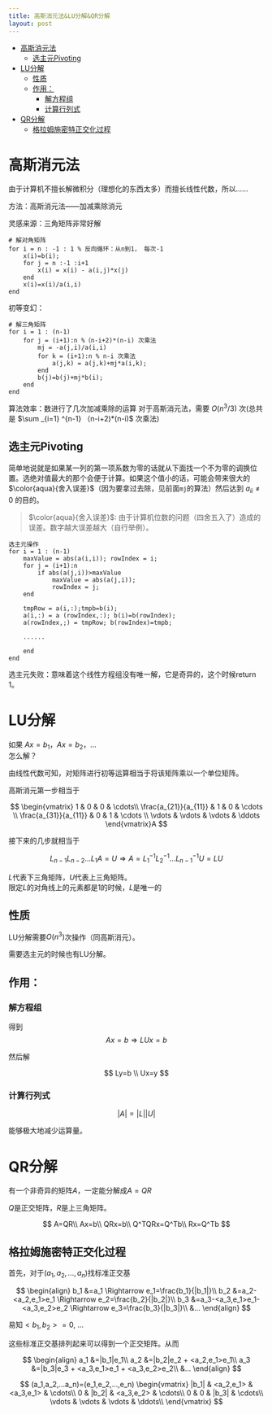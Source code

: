 ```yaml
---
title: 高斯消元法&LU分解&QR分解
layout: post
---
```

- [高斯消元法](#%E9%AB%98%E6%96%AF%E6%B6%88%E5%85%83%E6%B3%95)
    - [选主元Pivoting](#%E9%80%89%E4%B8%BB%E5%85%83pivoting)
- [LU分解](#lu%E5%88%86%E8%A7%A3)
    - [性质](#%E6%80%A7%E8%B4%A8)
    - [作用：](#%E4%BD%9C%E7%94%A8)
        - [解方程组](#%E8%A7%A3%E6%96%B9%E7%A8%8B%E7%BB%84)
        - [计算行列式](#%E8%AE%A1%E7%AE%97%E8%A1%8C%E5%88%97%E5%BC%8F)
- [QR分解](#qr%E5%88%86%E8%A7%A3)
    - [格拉姆施密特正交化过程](#%E6%A0%BC%E6%8B%89%E5%A7%86%E6%96%BD%E5%AF%86%E7%89%B9%E6%AD%A3%E4%BA%A4%E5%8C%96%E8%BF%87%E7%A8%8B)

# 高斯消元法

由于计算机不擅长解微积分（理想化的东西太多）而擅长线性代数，所以……

方法：高斯消元法——加减乘除消元

灵感来源：三角矩阵非常好解

```
# 解对角矩阵
for i = n : -1 : 1 % 反向循环：从n到1， 每次-1
    x(i)=b(i);
    for j = n :-1 :i+1
        x(i) = x(i) - a(i,j)*x(j)
    end
    x(i)=x(i)/a(i,i)
end
```

初等变幻：
```
# 解三角矩阵
for i = 1 : (n-1) 
    for j = (i+1):n %（n-i+2)*(n-i) 次乘法
        mj = -a(j,i)/a(i,i)
        for k = (i+1):n % n-i 次乘法
            a(j,k) = a(j,k)+mj*a(i,k);
        end 
        b(j)=b(j)+mj*b(i);
    end
end
```
算法效率：数进行了几次加减乘除的运算
对于高斯消元法，需要 $O(n^3/3)$ 次(总共是 $\sum  _{i=1} ^{n-1} （n-i+2)*(n-i)$ 次乘法)

## 选主元Pivoting
简单地说就是如果某一列的第一项系数为零的话就从下面找一个不为零的调换位置。选绝对值最大的那个会便于计算。如果这个值小的话，可能会带来很大的$\color{aqua}{舍入误差}$（因为要拿过去除，见前面`mj`的算法）然后达到 $a_{ii} \not= 0$ 的目的。

> $\color{aqua}{舍入误差}$: 由于计算机位数的问题（四舍五入了）造成的误差。数字越大误差越大（自行举例）。

```
选主元操作
for i = 1 : (n-1) 
    maxValue = abs(a(i,i)); rowIndex = i;
    for j = (i+1):n 
        if abs(a(j,i))>maxValue
            maxValue = abs(a(j,i));
            rowIndex = j;
    end

    tmpRow = a(i,:);tmpb=b(i);
    a(i,:) = a (rowIndex,:); b(i)=b(rowIndex);
    a(rowIndex,;) = tmpRow; b(rowIndex)=tmpb;
    
    ......
    
    end
end

```
选主元失败：意味着这个线性方程组没有唯一解，它是奇异的，这个时候return 1。

# LU分解

如果 $Ax=b_1$，$Ax=b_2$，...  
怎么解？

由线性代数可知，对矩阵进行初等运算相当于将该矩阵乘以一个单位矩阵。

高斯消元第一步相当于

$$
\begin{vmatrix}
1 & 0 & 0 & \cdots\\
\frac{a_{21}}{a_{11}} & 1 & 0 & \cdots \\
\frac{a_{31}}{a_{11}} & 0 & 1 & \cdots \\
\vdots & \vdots & \vdots & \ddots
\end{vmatrix}A
$$

接下来的几步就相当于

$$L_{n-1}L_{n-2}...L_1A=U \Rightarrow A= L_1^{-1}L_2^{-1}...L_{n-1}^{-1}U=LU$$

$L$代表下三角矩阵，$U$代表上三角矩阵。  
限定$L$的对角线上的元素都是1的时候，$L$是唯一的

## 性质
LU分解需要$O(n^3)$次操作（同高斯消元）。  

需要选主元的时候也有LU分解。
## 作用：

### 解方程组
得到
$$
Ax=b \Rightarrow LUx=b
$$

然后解

$$
Ly=b \\
Ux=y
$$

### 计算行列式

$$|A|=|L||U|$$

能够极大地减少运算量。

# QR分解
有一个非奇异的矩阵$A$，一定能分解成$A=QR$

$Q$是正交矩阵，$R$是上三角矩阵。

$$
A=QR\\
Ax=b\\
QRx=b\\
Q^TQRx=Q^Tb\\
Rx=Q^Tb
$$

## 格拉姆施密特正交化过程
首先，对于$(a_1,a_2,...,a_n)$找标准正交基

$$
\begin{align}
b_1 &=a_1 \Rightarrow e_1=\frac{b_1}{|b_1|}\\
b_2 &=a_2-<a_2,e_1>e_1 \Rightarrow e_2=\frac{b_2}{|b_2|}\\
b_3 &=a_3-<a_3,e_1>e_1-<a_3,e_2>e_2 \Rightarrow e_3=\frac{b_3}{|b_3|}\\
&...
\end{align}
$$

易知$<b_1,b_2>=0$, ...

这些标准正交基排列起来可以得到一个正交矩阵。从而

$$
\begin{align}
a_1 &=|b_1|e_1\\
a_2 &=|b_2|e_2 + <a_2,e_1>e_1\\
a_3 &=|b_3|e_3 + <a_3,e_1>e_1 + <a_3,e_2>e_2\\
&...
\end{align}
$$

$$
(a_1,a_2,...a_n)=(e_1,e_2,...,e_n)
\begin{vmatrix}
|b_1| & <a_2,e_1> & <a_3,e_1> & \cdots\\
0 & |b_2| & <a_3,e_2> & \cdots\\
0 & 0 & |b_3| & \cdots\\
\vdots & \vdots & \vdots & \ddots\\
\end{vmatrix}
$$

